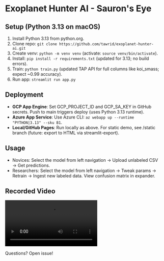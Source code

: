 # Exoplanet Hunter AI - Sauron's Eye

## Setup (Python 3.13 on macOS)
1. Install Python 3.13 from python.org.
2. Clone repo: `git clone https://github.com/tawrid/exoplanet-hunter-ai.git`
3. Create venv: `python -m venv venv` (activate: `source venv/bin/activate`).
4. Install: `pip install -r requirements.txt` (updated for 3.13; no build errors).
5. Train: `python train.py` (updated TAP API for full columns like koi_smass; expect ~0.99 accuracy).
6. Run app: `streamlit run app.py`

## Deployment
- **GCP App Engine**: Set GCP_PROJECT_ID and GCP_SA_KEY in GitHub secrets. Push to main triggers deploy (uses Python 3.13 runtime).
- **Azure App Service**: Use Azure CLI: `az webapp up --runtime "PYTHON|3.13" --sku B1`.
- **Local/GitHub Pages**: Run locally as above. For static demo, see /static branch (future: export to HTML via streamlit-export).

## Usage
- Novices: Select the model from left navigation → Upload unlabeled CSV → Get predictions.
- Researchers: Select the model from left navigation → Tweak params → Retrain → Ingest new labeled data. View confusion matrix in expander.

## Recorded Video
![Recorded Demo](videos/video_record.mp4)

Questions? Open issue!